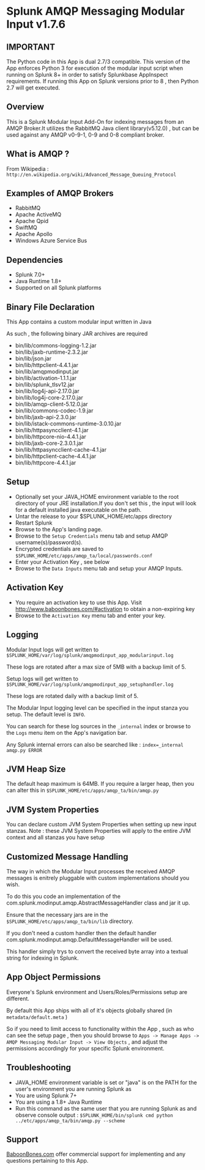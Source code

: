 # Splunk AMQP Messaging Modular Input v1.7.6

## IMPORTANT

The Python code in this App is dual 2.7/3 compatible.
This version of the App enforces Python 3 for execution of the modular input script when running on Splunk 8+ in order to satisfy Splunkbase AppInspect requirements.
If running this App on Splunk versions prior to 8 , then Python 2.7 will get executed.


## Overview

This is a Splunk Modular Input Add-On for indexing messages from an AMQP Broker.It utilizes the RabbitMQ Java client library(v5.12.0) , but can be used against any AMQP v0-9-1, 0-9 and 0-8 compliant broker. 

## What is AMQP ?

From Wikipedia : `http://en.wikipedia.org/wiki/Advanced_Message_Queuing_Protocol`


## Examples of AMQP  Brokers

* RabbitMQ
* Apache ActiveMQ
* Apache Qpid
* SwiftMQ
* Apache Apollo
* Windows Azure Service Bus

## Dependencies

* Splunk 7.0+
* Java Runtime 1.8+
* Supported on all Splunk platforms

## Binary File Declaration

This App contains a custom modular input written in Java

As such , the following binary JAR archives are required

* bin/lib/commons-logging-1.2.jar
* bin/lib/jaxb-runtime-2.3.2.jar
* bin/lib/json.jar
* bin/lib/httpclient-4.4.1.jar
* bin/lib/amqpmodinput.jar
* bin/lib/activation-1.1.1.jar
* bin/lib/splunk_tlsv12.jar
* bin/lib/log4j-api-2.17.0.jar
* bin/lib/log4j-core-2.17.0.jar
* bin/lib/amqp-client-5.12.0.jar
* bin/lib/commons-codec-1.9.jar
* bin/lib/jaxb-api-2.3.0.jar
* bin/lib/istack-commons-runtime-3.0.10.jar
* bin/lib/httpasyncclient-4.1.jar
* bin/lib/httpcore-nio-4.4.1.jar
* bin/lib/jaxb-core-2.3.0.1.jar
* bin/lib/httpasyncclient-cache-4.1.jar
* bin/lib/httpclient-cache-4.4.1.jar
* bin/lib/httpcore-4.4.1.jar

## Setup

* Optionally set your JAVA_HOME environment variable to the root directory of your JRE installation.If you don't set this , the input will look for a default installed java executable on the path.
* Untar the release to your $SPLUNK_HOME/etc/apps directory
* Restart Splunk
* Browse to the App's landing page.
* Browse to the `Setup Credentials` menu tab and setup AMQP username(s)/password(s).
* Encrypted credentials are saved to `$SPLUNK_HOME/etc/apps/amqp_ta/local/passwords.conf`
* Enter your Activation Key , see below
* Browse to the `Data Inputs` menu tab and setup your AMQP Inputs.

## Activation Key

* You require an activation key to use this App. Visit http://www.baboonbones.com/#activation to obtain a non-expiring key
* Browse to the `Activation Key` menu tab and enter your key.


## Logging

Modular Input logs will get written to `$SPLUNK_HOME/var/log/splunk/amqpmodinput_app_modularinput.log`

These logs are rotated after a max size of 5MB with a backup limit of 5.

Setup logs will get written to `$SPLUNK_HOME/var/log/splunk/amqpmodinput_app_setuphandler.log`

These logs are rotated daily with a backup limit of 5.

The Modular Input logging level can be specified in the input stanza you setup. The default level is `INFO`.

You can search for these log sources in the `_internal` index or browse to the `Logs` menu item on the App's navigation bar.

Any Splunk internal errors can also be searched like : `index=_internal amqp.py ERROR`

## JVM Heap Size

The default heap maximum is 64MB.
If you require a larger heap, then you can alter this in `$SPLUNK_HOME/etc/apps/amqp_ta/bin/amqp.py` 

## JVM System Properties

You can declare custom JVM System Properties when setting up new input stanzas.
Note : these JVM System Properties will apply to the entire JVM context and all stanzas you have setup

## Customized Message Handling

The way in which the Modular Input processes the received AMQP messages is enitrely pluggable with custom implementations should you wish.

To do this you code an implementation of the com.splunk.modinput.amqp.AbstractMessageHandler class and jar it up.

Ensure that the necessary jars are in the `$SPLUNK_HOME/etc/apps/amqp_ta/bin/lib` directory.

If you don't need a custom handler then the default handler com.splunk.modinput.amqp.DefaultMessageHandler will be used.

This handler simply trys to convert the received byte array into a textual string for indexing in Splunk.

## App Object Permissions

Everyone's Splunk environment and Users/Roles/Permissions setup are different.

By default this App ships with all of it's objects globally shared (in `metadata/default.meta` )

So if you need to limit access to functionality within the App , such as who can see the setup page , then you should browse to  `Apps -> Manage Apps -> AMQP Messaging Modular Input -> View Objects` , and adjust the permissions accordingly for your specific Splunk environment.

## Troubleshooting

* JAVA_HOME environment variable is set or "java" is on the PATH for the user's environment you are running Splunk as
* You are using Splunk 7+
* You are using a 1.8+ Java Runtime
* Run this command as the same user that you are running Splunk as and observe console output : `$SPLUNK_HOME/bin/splunk cmd python ../etc/apps/amqp_ta/bin/amqp.py --scheme`

## Support

[BaboonBones.com](http://www.baboonbones.com#support) offer commercial support for implementing and any questions pertaining to this App.

